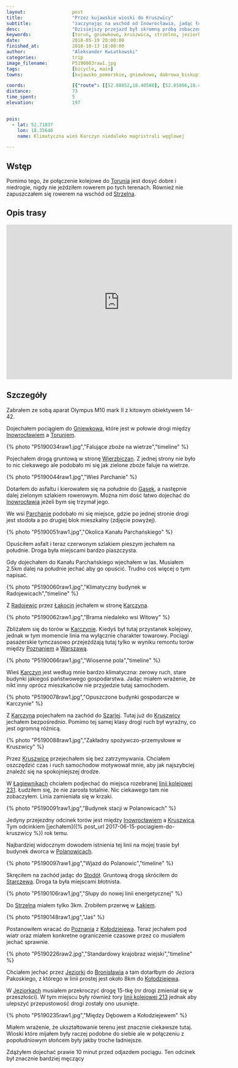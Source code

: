 ```yaml
---
layout:                 post
title:                  "Przez kujawskie wioski do Kruszwicy"
subtitle:               "zaczynając na wschód od Inowrocławia, jadąc łukiem podobnym do rozebranej linii kolejowej 213"
desc:                   "Dzisiejszy przejazd był skromną próbą zobaczenia terenów na wschód od Inowrocławia oraz okolicy Kruszwicy, a okazał się przypomnienieniem o linii kolejowej która łączyła Inowrocław, Kruszwicę ze Strzelnem i Mogilnem."
keywords:               [toruń, gniewkowo, kruszwica, strzelno, jeziorki, bronisław, linia 213, kołodziejewo]
date:                   2018-05-19 20:00:00
finished_at:            2018-10-13 18:00:00
author:                 "Aleksander Kwiatkowski"
categories:             trip
image_filename:         P5190083raw1.jpg
tags:                   [bicycle, main]
towns:                  [kujawsko_pomorskie, gniewkowo, dabrowa_biskupia, inowroclaw, kruszwica, strzelno, mogilno, janikowo]

coords:                 [{"route": [[52.88852,18.40588], [52.85806,18.40331], [52.83100,18.42528], [52.80994,18.41378], [52.80309,18.40743], [52.74909,18.41395], [52.74961,18.38288], [52.71354,18.35524], [52.71510,18.31782], [52.67443,18.33121], [52.67276,18.32228], [52.63954,18.30958], [52.64777,18.22787], [52.62944,18.21448], [52.62569,18.16865], [52.61255,18.13140], [52.64590,18.11698], [52.66381,18.11904], [52.66287,18.10513], [52.69461,18.09895], [52.68702,18.04574], [52.71209,18.03406]], "type": "bicycle"}]
distance:               73
time_spent:             5
elevation:              197


pois:
  - lat: 52.71837
    lon: 18.35646
    name: Klimatyczna wieś Karczyn niedaleko magristrali węglowej

---
```


[wiki-torun]: https://pl.wikipedia.org/wiki/Toru%C5%84
[wiki-strzelno]: https://pl.wikipedia.org/wiki/Strzelno
[wiki-gniewkowo]: https://pl.wikipedia.org/wiki/Gniewkowo
[wiki-inowroclaw]: https://pl.wikipedia.org/wiki/Inowroc%C5%82aw
[wiki-wierzbiczany]: https://pl.wikipedia.org/wiki/Wierzbiczany_(wojew%C3%B3dztwo_kujawsko-pomorskie)
[wiki-gaski]: https://pl.wikipedia.org/wiki/G%C4%85ski_(wojew%C3%B3dztwo_kujawsko-pomorskie)
[wiki-parchanie]: https://pl.wikipedia.org/wiki/Parchanie
[wiki-radojewice]: https://pl.wikipedia.org/wiki/Radojewice
[wiki-lakocin]: https://pl.wikipedia.org/wiki/%C5%81%C4%85kocin
[wiki-karczyn]: https://pl.wikipedia.org/wiki/Karczyn_(wojew%C3%B3dztwo_kujawsko-pomorskie)
[wiki-poznan]: https://pl.wikipedia.org/wiki/Pozna%C5%84
[wiki-warszawa]: https://pl.wikipedia.org/wiki/Warszawa
[wiki-szarlej]: https://pl.wikipedia.org/wiki/Szarlej_(wojew%C3%B3dztwo_kujawsko-pomorskie)
[wiki-kruszwica]: https://pl.wikipedia.org/wiki/Kruszwica
[wiki-lagiewniki]: https://pl.wikipedia.org/wiki/%C5%81agiewniki_(powiat_inowroc%C5%82awski)
[wiki-polanowice]: https://pl.wikipedia.org/wiki/Polanowice_(wojew%C3%B3dztwo_kujawsko-pomorskie)
[wiki-stodoly]: https://pl.wikipedia.org/wiki/Stodo%C5%82y_(wojew%C3%B3dztwo_kujawsko-pomorskie)
[wiki-starczewo]: https://pl.wikipedia.org/wiki/Starczewo_(wojew%C3%B3dztwo_kujawsko-pomorskie)
[wiki-lakie]: https://pl.wikipedia.org/wiki/%C5%81%C4%85kie_(powiat_mogile%C5%84ski)
[wiki-kolodziejewo]: https://pl.wikipedia.org/wiki/Ko%C5%82odziejewo
[wiki-jeziorki]: https://pl.wikipedia.org/wiki/Jeziorki_(powiat_mogile%C5%84ski)
[wiki-bronislaw]: https://pl.wikipedia.org/wiki/Bronis%C5%82aw_(powiat_mogile%C5%84ski)
[wiki-linia-213]: https://pl.wikipedia.org/wiki/Linia_kolejowa_nr_231

## Wstęp

Pomimo tego, że połączenie kolejowe do [Torunia][wiki-torun] jest
dosyć dobre i niedrogie, nigdy nie jeździłem rowerem po tych terenach.
Również nie zapuszczałem się rowerem na wschód od [Strzelna][wiki-strzelno].

## Opis trasy

<iframe height='405' width='590' frameborder='0' allowtransparency='true' scrolling='no' src='https://www.strava.com/activities/1582819269/embed/8db85be70ccb7aba6fb6be480d7845cab0dfcc8c'></iframe>

## Szczegóły

Zabrałem ze sobą aparat Olympus M10 mark II z kitowym obiektywem 14-42.

Dojechałem pociągiem do [Gniewkowa][wiki-gniewkowo], które jest w połowie
drogi między [Inowrocławiem][wiki-inowroclaw] a [Toruniem][wiki-torun].

{% photo "P5190034raw1.jpg","Falujące zboże na wietrze","timeline" %}

Pojechałem drogą gruntową w stronę [Wierzbiczan][wiki-wierzbiczany].
Z jednej strony nie było to nic ciekawego ale podobało mi się jak
zielone zboże faluje na wietrze.

{% photo "P5190044raw1.jpg","Wieś Parchanie" %}

Dotarłem do asfaltu i kierowałem się na południe do [Gąsek][wiki-gaski],
a następnie dalej zielonym szlakiem rowerowym. Można nim dość łatwo
dojechać do [Inowrocławia][wiki-inowroclaw] jeżeli bym się trzymał jego.

We wsi [Parchanie][wiki-parchanie] podobało mi się miejsce, gdzie po jednej stronie
drogi jest stodoła a po drugiej blok mieszkalny (zdjęcie powyżej).

{% photo "P5190051raw1.jpg","Okolica Kanału Parchańskiego" %}

Opuściłem asfalt i teraz czerwonym szlakiem pieszym jechałem na południe.
Droga była miejscami bardzo piaszczysta.

Gdy dojechałem do Kanału Parchańskiego wjechałem w las. Musiałem 2.5km
dalej na południe jechać aby go opuścić. Trudno coś więcej o tym napisać.

{% photo "P5190060raw1.jpg","Klimatyczny budynek w Radojewicach","timeline" %}

Z [Radojewic][wiki-radojewice] przez [Łąkocin][wiki-lakocin]
jechałem w stronę [Karczyna][wiki-karczyn].

{% photo "P5190062raw1.jpg","Brama niedaleko wsi Witowy" %}

Zbliżałem się do torów w [Karczynie][wiki-karczyn]. Kiedyś był
tutaj przystanek kolejowy,
jednak w tym momencie linia ma wyłącznie charakter towarowy.
Pociągi pasażerskie tymczasowo przejeżdżają tutaj tylko w wyniku remontu torów
między [Poznaniem][wiki-poznan] a [Warszawą][wiki-warszawa].

{% photo "P5190066raw1.jpg","Wiosenne pola","timeline" %}

Wieś [Karczyn][wiki-karczyn] jest według mnie bardzo klimatyczna:
zerowy ruch, stare budynki jakiegoś państwowego gospodarstwa.
Jadąc miałem wrażenie, że nikt inny oprócz mieszkańców nie przyjedzie tutaj
samochodem.

{% photo "P5190078raw1.jpg","Opuszczone budynki gospodarcze w Karczynie" %}

Z [Karczyna][wiki-karczyn] pojechałem na zachód do [Szarlej][wiki-szarlej].
Tutaj już do [Kruszwicy][wiki-kruszwica] jechałem bezpośrednio.
Pomimo tej samej klasy drogi ruch był wyraźny, co jest ogromną różnicą.

{% photo "P5190088raw1.jpg","Zakładny spożywczo-przemysłowe w Kruszwicy" %}

Przez [Kruszwicę][wiki-kruszwica] przejechałem się bez zatrzymywania.
Chciałem oszczędzić czas i ruch samochodow motywował mnie, aby jak najszybciej
znaleźć się na spokojniejszej drodze.

W [Łagiewnikach][wiki-lagiewniki] chciałem podjechać do miejsca
rozebranej [linii kolejowej 231][wiki-linia-213]. Łudziłem się, że nie
zarosła totalnie. Nic ciekawego tam nie zobaczyłem. Linia zamieniała się
w krzaki.

{% photo "P5190091raw1.jpg","Budynek stacji w Polanowicach" %}

Jedyny przejezdny odcinek torów jest między [Inowrocławiem][wiki-inowroclaw]
a [Kruszwicą][wiki-kruszwica]. Tym odcinkiem
[jechałem]({% post_url 2017-06-15-pociagiem-do-kruszwicy %}) rok temu.

Najbardziej widocznym dowodem istnienia tej linii na mojej trasie
był budynek dworca w [Polanowicach][wiki-polanowice].

{% photo "P5190097raw1.jpg","Wjazd do Polanowic","timeline" %}

Skręciłem na zachód jadąc do [Stodół][wiki-stodoly]. Gruntową drogą
skróciłem do [Starczewa][wiki-starczewo].
Droga ta była miejscami błotnista.

{% photo "P5190106raw1.jpg","Słupy do nowej linii energetycznej" %}

Do [Strzelna][wiki-strzelno]
miałem tylko 3km. Zrobiłem przerwę w [Łąkiem][wiki-lakie].

{% photo "P5190148raw1.jpg","Jaś" %}

Postanowiłem wracać do [Poznania][wiki-poznan]
z [Kołodziejewa][wiki-kolodziejewo]. Teraz jechałem pod wiatr oraz miałem
konkretne ograniczenie czasowe przez co musiałem jechać sprawnie.

{% photo "P5190226raw2.jpg","Standardowy krajobraz wiejski","timeline" %}

Chciałem jechać przez [Jeziorki][wiki-jeziorki] do [Bronisławia][wiki-bronislaw]
a tam dotarłbym do Jeziora Pakoskiego, z którego w linii
prostej jest około 8km do [Kołodziejewa][wiki-kolodziejewo].

W [Jeziorkach][wiki-jeziorki] musiałem przekroczyć drogę 15-tkę (nr drogi zmieniał
się w przeszłości). W tym miejscu były również tory
[linii kolejowej 213][wiki-linia-213] jednak aby ulepszyć przepustowość drogi
zostały ono usunięte.

{% photo "P5190235raw1.jpg","Między Dębowem a Kołodziejewem" %}

Miałem wrażenie, że ukształtowanie terenu jest znacznie ciekawsze tutaj.
Wioski które mijałem były raczej podobne do siebie ale w połączeniu z popołudniowym
słońcem były jakby troche ładniejsze.

Zdążyłem dojechać prawie 10 minut przed odjazdem pociągu. Ten odcinek był
znacznie bardziej męczący
